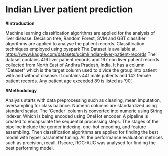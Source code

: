 # Indian Liver patient prediction

**#Introduction**

Machine learning classification algorithms are applied for the analysis of liver disease. Decision tree, Random Forest, SVM and GBT classifier algorithms are applied to analyse the patient records. Classification techniques employed using pyspark 
The Dataset is available at,
 https://www.kaggle.com/datasets/uciml/indian-liver-patient-records
The dataset contains 416 liver patient records and 167 non liver patient records collected from North East of Andhra Pradesh, India. It has a column “Dataset” which is the target column used to divide the group into patient with and without disease. It contains 441 male patients and 142 female patient records. Any patient age exceeded 89 is listed as ‘90’. 


**#Methodology**

Analysis starts with data preprocessing such as cleaning, mean imputation, oversampling for class balance. Numeric columns are standardized using standard scalar. 
The ‘Gender’ column is converted into numeric using String indexer, Which is being encoded using OneHot encoder.
A pipeline is created to encapsulate the sequential processing steps. The stages of the pipeline include the gender indexing, one-hot encoding, and feature assembling. Then classification algorithms are applied for finding the best model with hyper parameter tuning. All the performance evaluation metrices such as precision, recall, f1score, ROC-AUC was analysed for finding the best performing model.

